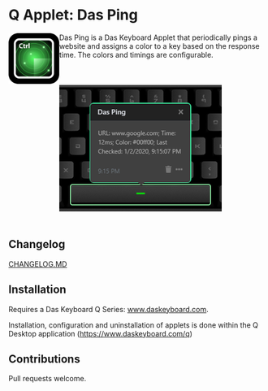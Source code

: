 # Q Applet: Das Ping

<img align="left" alt="Das Ping - Das Keyboard Applet" src="assets/icon.png" width="100" height="100">

Das Ping is a Das Keyboard Applet that periodically pings a website and assigns a color to a key based on the response time. The colors and timings are configurable.

<br>
<img alt="Das Ping - Usage" src="assets/usage.png" vspace="20">

## Changelog

[CHANGELOG.MD](CHANGELOG.md)

## Installation

Requires a Das Keyboard Q Series: www.daskeyboard.com.

Installation, configuration and uninstallation of applets is done within
the Q Desktop application (https://www.daskeyboard.com/q)

## Contributions

Pull requests welcome.
